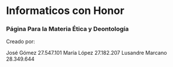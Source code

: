 # Informaticos con Honor


### Página Para la Materia Ética y Deontología


Creado por:

José Gómez 27.547.101
María López 27.182.207
Lusandre Marcano 28.349.644
